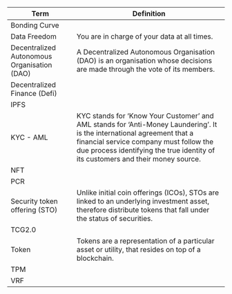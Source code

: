 | Term |   Definition |
| ------|------------|
| Bonding Curve | |
| Data Freedom | You are in charge of your data at all times.| 
| Decentralized Autonomous Organisation (DAO) |   A Decentralized Autonomous Organisation (DAO) is an organisation whose decisions are made through the vote of its members.|
| Decentralized Finance (Defi) ||
| IPFS||
| KYC - AML|  KYC stands for ‘Know Your Customer’ and AML stands for ‘Anti-Money Laundering’. It is the international agreement that a financial service company must follow the due process identifying the true identity of its customers and their money source.|
| NFT||
| PCR||
| Security token offering (STO) |  Unlike initial coin offerings (ICOs), STOs are linked to an underlying investment asset, therefore distribute tokens that fall under the status of securities.|
| TCG2.0||
|Token |  Tokens are a representation of a particular asset or utility, that resides on top of a blockchain.|
| TPM ||
| VRF ||
